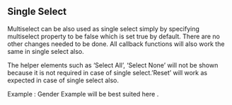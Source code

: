 ## Single Select

Multiselect can be also used as single select simply by specifying multiselect property to be false which is set true by default. There are no other changes needed to be done. All callback functions will also work the same in single select also.

<div class="l-sub-section">
	The helper elements such as ‘Select All’, ‘Select None’ will not be shown because it is not required in case of single select.’Reset’ will work as expected in case of single select also.
</div>

Example : 
	Gender Example will be best suited here .

<ms-single-select></ms-single-select>

<code-tabs>
  <code-pane title="app/single-select.component.ts" path="single-select/src/app/single-select.component.ts"></code-pane>
  <code-pane title="app/single-select.component.html" path="single-select/src/app/single-select.component.html"></code-pane>
</code-tabs>
